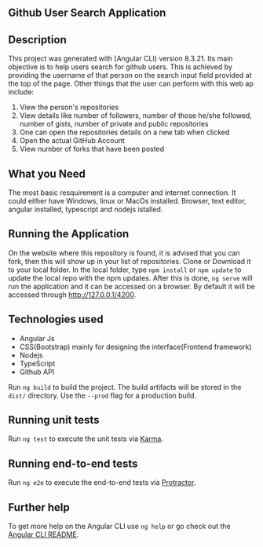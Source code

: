 ## Github User Search Application


## Description

This project was generated with [Angular CLI) version 8.3.21. Its main objective is to help users search for github users. This is achieved by providing the username of that person on the search  input field provided at the top of the page. Other things that the user can perform with this web ap include:
1. View the person's repositories
2. View details like number of followers, number of those he/she followed, number of gists, number of private and public repositories
3. One can open the repositories details on a new tab when clicked
4. Open the actual GitHub Account
5. View number of forks that have been posted

## What you Need

The most basic resquirement is a computer and internet connection. It could either have Windows, linux or MacOs installed. Browser, text editor, angular installed, typescript and nodejs istalled.


## Running the Application

On the website where this repository is found, it is advised that you can fork, then this will show up in your list of repositories. Clone or Download it to your local folder. In the local folder, type `npm install` or `npm update` to update the local repo with the npm updates. After this is done, `ng serve` will run the application and it can be accessed on a browser. By default it will be accessed through http://127.0.0.1/4200.


## Technologies used

* Angular Js
* CSS(Bootstrap) mainly for designing the interface(Frontend framework)
* Nodejs
* TypeScript
* Github API



Run `ng build` to build the project. The build artifacts will be stored in the `dist/` directory. Use the `--prod` flag for a production build.

## Running unit tests

Run `ng test` to execute the unit tests via [Karma](https://karma-runner.github.io).

## Running end-to-end tests

Run `ng e2e` to execute the end-to-end tests via [Protractor](http://www.protractortest.org/).

## Further help

To get more help on the Angular CLI use `ng help` or go check out the [Angular CLI README](https://github.com/angular/angular-cli/blob/master/README.md).

